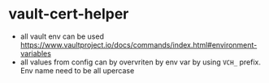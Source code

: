 # vault-cert-helper


- all vault env can be used https://www.vaultproject.io/docs/commands/index.html#environment-variables
- all values from config can by overvriten by env var by using `VCH_` prefix. Env name need to be all upercase

